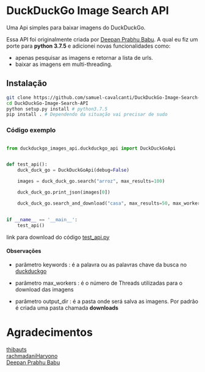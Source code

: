 # DuckDuckGo Image Search API
Uma Api simples para baixar imagens do DuckDuckGo. 

Essa API foi originalmente criada por [Deepan Prabhu Babu](https://github.com/deepanprabhu). 
A qual eu fiz um porte para __python 3.7.5__ e adicionei novas funcionalidades como: 
- apenas pesquisar as imagens e retornar a lista de urls. 
- baixar as imagens em multi-threading.
   

## Instalação

```bash
git clone https://github.com/samuel-cavalcanti/DuckDuckGo-Image-Search-API.git
cd DuckDuckGo-Image-Search-API
python setup.py install # python3.7.5
pip install . # Dependendo da situação vai precisar de sudo
```

### Código exemplo

```python

from duckduckgo_images_api.duckduckgo_api import DuckDuckGoApi


def test_api():
    duck_duck_go = DuckDuckGoApi(debug=False)

    images = duck_duck_go.search("arroz", max_results=100)

    duck_duck_go.print_json(images[0])

    duck_duck_go.search_and_download("casa", max_results=50, max_workers=5)


if __name__ == '__main__':
    test_api()
```
link para download do código [test_api.py](exemples/test_api.py)

#### Observações

- parâmetro keywords : é a palavra ou as palavras chave da busca no [duckduckgo](https://duckduckgo.com/)

- parâmetro max_workers : é o número de Threads utilizadas para o download das imagens

- parâmetro output_dir : é a pasta onde será salva as imagens. Por padrão é criada uma pasta chamada __downloads__

# Agradecimentos

[thibauts](https://github.com/thibauts/duckduckgo)     
[rachmadaniHaryono](https://github.com/rachmadaniHaryono)  
[Deepan Prabhu Babu](https://github.com/deepanprabhu)  

